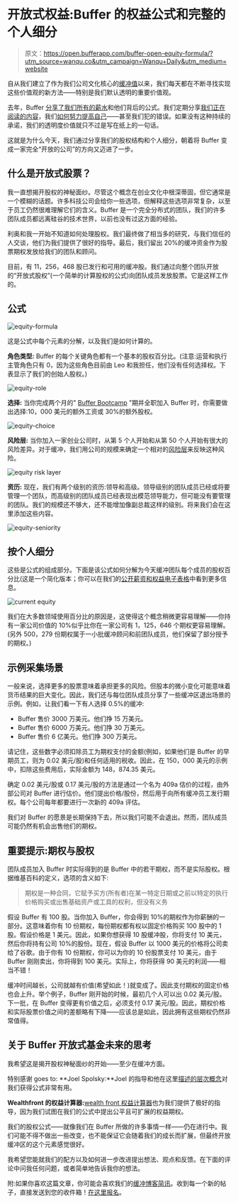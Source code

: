 # 开放式权益:Buffer 的权益公式和完整的个人细分

> 原文：<https://open.bufferapp.com/buffer-open-equity-formula/?utm_source=wanqu.co&utm_campaign=Wanqu+Daily&utm_medium=website>

自从我们建立了作为我们公司文化核心的[缓冲值](http://www.slideshare.net/Bufferapp/buffer-culture-04)以来，我们每天都在不断寻找实现这些价值观的新方法——特别是我们默认透明的重要价值观。

去年，Buffer [分享了我们所有的薪水](https://buffer.com/resources/introducing-open-salaries-at-buffer-including-our-transparent-formula-and-all-individual-salaries/)和他们背后的公式。我们定期分享[我们正在阅读的内容](https://buffer.com/resources/buffer-book-reading/)，我们[如何努力提高自己](https://buffer.hackpad.com/The-Buffer-Teams-Weekly-Improvements-Week-11-public-FXZGVW8qpll)——甚至我们犯的错误。如果没有这种持续的承诺，我们的透明度价值就只不过是写在纸上的一句话。

这就是为什么今天，我们通过分享我们的股权结构和个人细分，朝着将 Buffer 变成一家完全“开放的公司”的方向又迈进了一步。

## 什么是开放式股票？

我一直想揭开股权的神秘面纱。尽管这个概念在创业文化中根深蒂固，但它通常是一个模糊的话题。许多科技公司会给你一些选项，但解释这些选项非常复杂，以至于员工仍然很难理解它们的含义。Buffer 是一个完全分布式的团队，我们的许多团队成员都远离硅谷的技术世界，以前也没有过这方面的经验。

利奥和我一开始不知道如何处理股权。我们最终做了相当多的研究，与我们信任的人交谈，他们为我们提供了很好的指导。最后，我们留出 20%的缓冲资金作为股票期权发放给我们的团队和顾问。

目前，有 11，256，468 股已发行和可用的缓冲股。我们通过向整个团队开放的“开放式股权”(一个简单的计算股权的公式)向团队成员发放股票。它是这样工作的。

## 公式

![equity-formula](img/bc282243d2143a1f4cbbb8d28ed54613.png)

这是公式中每个元素的分解，以及我们是如何计算的。

**角色类型:**
Buffer 的每个关键角色都有一个基本的股权百分比。(注意:运营和执行主管角色只有 0，因为这些角色目前由 Leo 和我担任，他们没有任何选择权。下表显示了我们的创始人股权。)

![equity-role](img/c3a0ded43b4400999db3f675dfafc935.png)

**选择:**
当你完成两个月的" [Buffer Bootcamp](https://www.youtube.com/watch?v=Ox1-pRFM4fw) "期并全职加入 Buffer 时，你需要做出选择:10，000 美元的额外工资或 30%的额外股权。

![equity-choice](img/1facb6596bdc930ff5e644cd7cc10faf.png)

**风险层:**
当你加入一家创业公司时，从第 5 个人开始和从第 50 个人开始有很大的风险差异。对于缓冲，我们用公司的规模来确定一个相对的[风险层](https://gist.github.com/isaacsanders/1653078)来反映这种风险。

![equity risk layer](img/c7f5e0a920d57e3a40cb67f534699d17.png)

**资历:**
现在，我们有两个级别的资历:领导和高级。领导级别的团队成员已经或将要管理一个团队，而高级别的团队成员已经表现出模范领导能力，但可能没有要管理的团队。我们的规模还不够大，还不能增加像副总裁这样的级别。将来我们会在这里添加这些内容。

![equity-seniority](img/c51d8e3963b4fcede5de942aee4c1277.png)

## 按个人细分

这些是公式的组成部分。下面是该公式如何分解为今天缓冲团队每个成员的股权百分比(这是一个简化版本；你可以在我们的[公开薪资和权益电子表格](https://docs.google.com/a/bufferapp.com/spreadsheet/ccc?key=0AgrWVeoG5divdE81a2wzcHYxV1pacWE1UjM3V0w0MUE&usp=drive_web#gid=4)中看到更多信息。

![current equity](img/9357371a0bf316732abb10ede4d2f42e.png)

我们在大多数领域使用百分比的原因是，这使得这个概念稍微更容易理解——你持有一家公司价值的 10%似乎比你在一家公司有 1，125，646 个期权更容易理解。(另外 500，279 份期权属于一小批缓冲顾问和前团队成员，他们保留了部分授予的期权。)

## 示例采集场景

一般来说，选择更多的股票意味着承担更多的风险。但股本的微小变化可能意味着货币结果的巨大变化。因此，我们还与每位团队成员分享了一些缓冲区退出场景的示例。例如，让我们看一下有人选择 0.5%的缓冲:

*   Buffer 售价 3000 万美元。他们挣 15 万美元。
*   Buffer 售价 6000 万美元。他们挣 30 万美元。
*   Buffer 售价 6 亿美元。他们挣 300 万美元。

请记住，这些数字必须扣除员工为期权支付的金额(例如，如果他们是 Buffer 的早期员工，则为 0.02 美元/股)和任何适用的税收。因此，在 150，000 美元的示例中，扣除这些费用后，实际金额为 148，874.35 美元。

确定 0.02 美元/股或 0.17 美元/股的方法是通过一个名为 409a 估价的过程，由外部公司对 Buffer 进行估价。他们提出价格/股份，然后用于向所有缓冲员工发行期权。每个公司每年都要进行一次新的 409a 评估。

我们对 Buffer 的愿景是长期保持下去，所以我们可能不会退出。然而，团队成员可能仍然有机会出售他们的期权。

## 重要提示:期权与股权

团队成员加入 Buffer 时实际得到的是 Buffer 中的若干期权，而不是实际股权。根据维基百科的定义，选项的含义如下:

> 期权是一种合同，它赋予买方(所有者)在某一特定日期或之前以特定的执行价格购买或出售基础资产或工具的权利，但没有义务

假设 Buffer 有 100 股。当你加入 Buffer，你会得到 10%的期权作为你薪酬的一部分。这意味着你有 10 份期权，每份期权都有权以固定价格购买 100 股中的 1 股。假设价格是 1 美元。因此，如果你想获得 10 股缓冲股，你将支付 10 美元，然后你将持有公司 10%的股份。现在，假设 Buffer 以 1000 美元的价格将公司卖给了谷歌。由于你有 10 份期权，你可以为你的 10 份股票支付 10 美元，由于 Buffer 刚刚卖出，你将得到 100 美元。实际上，你将获得 90 美元的利润——相当不错！

缓冲时间越长，公司就越有价值(希望如此！)就变成了。因此支付期权的固定价格也会上升。举个例子，Buffer 刚开始的时候，最初几个人可以出 0.02 美元/股。下一批，在 Buffer 变得更有价值之后，必须支付 0.17 美元/股。因此，期权价格和实际股票价值之间的差额略有下降——应该总是如此，因此拥有这些期权仍然非常值得。

## 关于 Buffer 开放式基金未来的思考

我希望这是揭开股权神秘面纱的开始——至少在缓冲方面。

特别感谢 goes to:
**Joel Spolsky:**Joel 的指导和他在这里[描述的层次概念](https://gist.github.com/isaacsanders/1653078)对我们获得公式非常有用。

**Wealthfront 的权益计算器:**[wealth front 权益计算器](https://blog.wealthfront.com/startup-employee-equity-compensation/)也为我们提供了极好的指导，因为我们试图在我们的公式中提出公平且可扩展的权益期权。

我们的股权公式——就像我们在 Buffer 所做的许多事情一样——仍在进行中。我们可能不得不做出一些改变，也不能保证它会随着我们的成长而扩展，但最终开放缓冲区的这个元素感觉很好。

我希望您能就我们的配方以及如何进一步改进提出想法、观点和反馈。在下面的评论中问我任何问题，或者简单地告诉我你的想法。

附:如果你喜欢这篇文章，你可能会喜欢我们的[缓冲博客简讯](http://bufferapp.us7.list-manage.com/subscribe?u=8109206415f7c9e3b2ddc83ad&id=98d602610c&utm_source=blog&utm_medium=ps&utm_campaign=ps)。收到每一个新的帖子，直接发送到您的收件箱！[在这里报名](http://bufferapp.us7.list-manage.com/subscribe?u=8109206415f7c9e3b2ddc83ad&id=98d602610c&utm_source=blog&utm_medium=ps&utm_campaign=ps)。